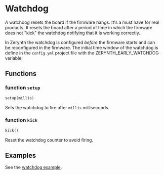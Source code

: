 # Watchdog

A watchdog resets the board if the firmware hangs. It's a must have for real products.
It resets the board after a period of time in which the firmware does not "kick" the watchdog notifying
that it is working correctly.

In Zerynth the watchdog is configured *before* the firmware starts and can be reconfigured in the firmware.
The initial time window of the watchdog is define in the `config.yml` project file with the ZERYNTH_EARLY_WATCHDOG variable.

## Functions

### function `setup`
```python
setup(millis)
```

Sets the watchdog to fire after `millis` milliseconds.


### function `kick`
```python
kick()
```

Reset the watchdog counter to avoid firing.

## Examples

See the [watchdog example](../../examples/zerynth-os/watchdog.md).

